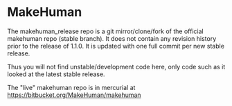 # MakeHuman

The makehuman_release repo is a git mirror/clone/fork of the official makehuman repo (stable branch). 
It does not contain any revision history prior to the release of 1.1.0. It is updated with one full commit per new stable release.

Thus you will not find unstable/development code here, only code such as it looked at the latest stable release.

The "live" makehuman repo is in mercurial at https://bitbucket.org/MakeHuman/makehuman
